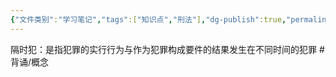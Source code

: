 ```yaml
---
{"文件类别":"学习笔记","tags":["知识点","刑法"],"dg-publish":true,"permalink":"/学习笔记studyup/刑总/隔时犯/","dgPassFrontmatter":true,"created":"2024-10-29T15:01:16.171+08:00","updated":"2024-10-30T18:54:52.803+08:00"}
---
```


隔时犯：是指犯罪的实行行为与作为犯罪构成要件的结果发生在不同时间的犯罪 #背诵/概念 
